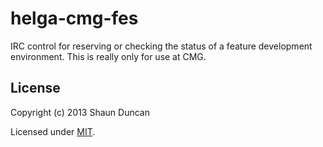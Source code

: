 # helga-cmg-fes

IRC control for reserving or checking the status of a feature development environment.
This is really only for use at CMG.


## License

Copyright (c) 2013 Shaun Duncan

Licensed under [MIT](https://github.com/shaunduncan/helga-cmg-fes/blob/master/LICENSE).
